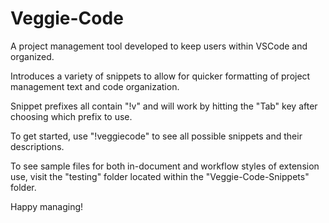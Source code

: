 # Veggie-Code
A project management tool developed to keep users within VSCode and organized.

Introduces a variety of snippets to allow for quicker formatting of project management text and code organization.

Snippet prefixes all contain "!v" and will work by hitting the "Tab" key after choosing which prefix to use.

To get started, use "!veggiecode" to see all possible snippets and their descriptions.

To see sample files for both in-document and workflow styles of extension use, visit the "testing" folder located within the "Veggie-Code-Snippets" folder.

Happy managing!